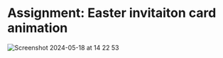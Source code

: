 # Assignment: Easter invitaiton card animation
![Screenshot 2024-05-18 at 14 22 53](https://github.com/KunnikarB/invitation-card/assets/138579856/ca8063a9-76f1-4d53-a5b3-f3dbd595ba87)
